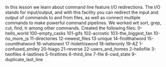 In this lesson we learn about command line feature I/O redirections.
The I/O stands for input/output, and with this facility you can redirect
the input and output of commands to and from files, as well as 
connect multiple commands to make powerful command pipelines.
 We worked wit sort, grep, cut, find, tr among other commands.
Created the following files:
0-hello_world
100-empty_casks
101-gifs
102-acrostic
103-the_biggest_fan
10-no_more_js
11-directories
12-newest_files
13-unique
14-findthatword
15-countthatword
16-whatsnext
17-hidethisword
18-letteronly
19-AZ
1-confused_smiley
20-hiago
21-reverse
22-users_and_homes
2-hellofile
3-twofiles
4-lastlines
5-firstlines
6-third_line
7-file
8-cwd_state
9-duplicate_last_line
